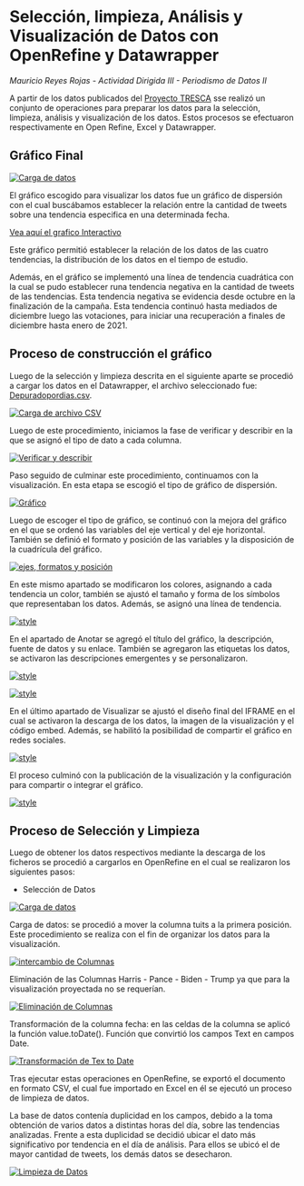 # Selección, limpieza, Análisis y Visualización de Datos con OpenRefine y Datawrapper

_Mauricio Reyes Rojas - Actividad Dirigida III - Periodismo de Datos II_

A partir de los datos publicados del [Proyecto TRESCA](https://github.com/flowsta/nebrija-2021/ ) sse realizó un conjunto de operaciones para preparar los datos para la selección, limpieza, análisis y visualización de los datos. Estos procesos se efectuaron respectivamente en Open Refine, Excel y Datawrapper.

## Gráfico Final

[![Carga de datos](https://github.com/mauricioreyes87/docs/blob/main/img/graficofinal.png?raw=true)]()

El gráfico escogido para visualizar los datos fue un gráfico de dispersión con el cual buscábamos establecer la relación entre la cantidad de tweets sobre una tendencia especifica en una determinada fecha.

[Vea aquí el grafico Interactivo](https://datawrapper.dwcdn.net/zS8gj/1/)

Este gráfico permitió establecer la relación de los datos de las cuatro tendencias, la distribución de los datos en el tiempo de estudio.

Además, en el gráfico se implementó una línea de tendencia cuadrática con la cual se pudo establecer runa tendencia negativa en la cantidad de tweets de las tendencias. Esta tendencia negativa se evidencia desde octubre en la finalización de la campaña. Esta tendencia continuó hasta mediados de diciembre luego las votaciones, para iniciar una recuperación a finales de diciembre hasta enero de 2021.

## Proceso de construcción el gráfico

Luego de la selección y limpieza descrita en el siguiente aparte se procedió a cargar los datos en el Datawrapper, el archivo seleccionado fue: [Depuradopordias.csv](https://github.com/mauricioreyes87/docs/blob/main/img/Depurado%20por%20dias.xlsx?raw=true).

[![Carga de archivo CSV](https://github.com/mauricioreyes87/docs/blob/main/img/gra6.png?raw=true)]()

Luego de este procedimiento, iniciamos la fase de verificar y describir en la que se asignó el tipo de dato a cada columna.

[![Verificar y describir](https://github.com/mauricioreyes87/docs/blob/main/img/gra7.png?raw=true)]()

Paso seguido de culminar este procedimiento, continuamos con la visualización. En esta etapa se escogió el tipo de gráfico de dispersión.

[![Gráfico](https://github.com/mauricioreyes87/docs/blob/main/img/visua1.png?raw=true)]()

Luego de escoger el tipo de gráfico, se continuó con la mejora del gráfico en el que se ordenó las variables del eje vertical y del eje horizontal. También se definió el formato y posición de las variables y la disposición de la cuadrícula del gráfico.

[![ejes, formatos y posición](https://github.com/mauricioreyes87/docs/blob/main/img/visua2.png?raw=true)]()

En este mismo apartado se modificaron los colores, asignando a cada tendencia un color, también se ajustó el tamaño y forma de los símbolos que representaban los datos. Además, se asignó una línea de tendencia.

[![style](https://github.com/mauricioreyes87/docs/blob/main/img/visua3.png?raw=true)]()

En el apartado de Anotar se agregó el título del gráfico, la descripción, fuente de datos y su enlace. También se agregaron las etiquetas los datos, se activaron las descripciones emergentes y se personalizaron.

[![style](https://github.com/mauricioreyes87/docs/blob/main/img/visua4.png?raw=true)]()

[![style](https://github.com/mauricioreyes87/docs/blob/main/img/visua5.png?raw=true)]()

En el último apartado de Visualizar se ajustó el diseño final del IFRAME en el cual se activaron la descarga de los datos, la imagen de la visualización y el código embed. Además, se habilitó la posibilidad de compartir el gráfico en redes sociales.

[![style](https://github.com/mauricioreyes87/docs/blob/main/img/visua6.png?raw=true)]()

El proceso culminó con la publicación de la visualización y la configuración para compartir o integrar el gráfico.

[![style](https://github.com/mauricioreyes87/docs/blob/main/img/visua7.png?raw=true)]()

## Proceso de Selección y Limpieza

Luego de obtener los datos respectivos mediante la descarga de los ficheros se procedió a cargarlos en OpenRefine en el cual se realizaron los siguientes pasos:

- Selección de Datos

[![Carga de datos](https://raw.githubusercontent.com/mauricioreyes87/docs/main/img/gra1.png)]()

Carga de datos: se procedió a mover la columna tuits a la primera posición. Este procedimiento se realiza con el fin de organizar los datos para la visualización.

[![intercambio de Columnas](https://github.com/mauricioreyes87/docs/blob/main/img/gra2.png?raw=true)]()

Eliminación de las Columnas Harris - Pance - Biden - Trump ya que para la visualización proyectada no se requerían.

[![Eliminación de Columnas](https://github.com/mauricioreyes87/docs/blob/main/img/gra3.png?raw=true)]()

Transformación de la columna fecha: en las celdas de la columna se aplicó la función value.toDate(). Función que convirtió los campos Text en campos Date.

[![Transformación de Tex to Date](https://github.com/mauricioreyes87/docs/blob/main/img/gra4.png?raw=true)]()

Tras ejecutar estas operaciones en OpenRefine, se exportó el documento en formato CSV, el cual fue importado en Excel en él se ejecutó un proceso de limpieza de datos.

La base de datos contenía duplicidad en los campos, debido a la toma obtención de varios datos a distintas horas del día, sobre las tendencias analizadas. Frente a esta duplicidad se decidió ubicar el dato más significativo por tendencia en el día de análisis. Para ellos se ubicó el de mayor cantidad de tweets, los demás datos se desecharon.

[![Limpieza de Datos](https://github.com/mauricioreyes87/docs/blob/main/img/gra5.png?raw=true)]()
